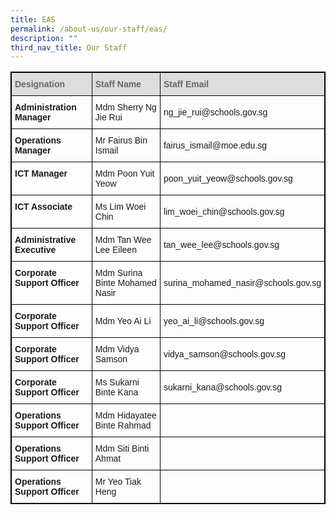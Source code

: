 ```yaml
---
title: EAS
permalink: /about-us/our-staff/eas/
description: ""
third_nav_title: Our Staff
---
```

<style type="text/css">
.tg  {border-collapse:collapse;border-spacing:0;}
.tg td{border-color:black;border-style:solid;border-width:1px;font-family:Arial, sans-serif;font-size:14px;
  overflow:hidden;padding:10px 5px;word-break:normal;}
.tg th{border-color:black;border-style:solid;border-width:1px;font-family:Arial, sans-serif;font-size:14px;
  font-weight:normal;overflow:hidden;padding:10px 5px;word-break:normal;}
.tg .tg-cly1{text-align:left;vertical-align:middle}
.tg .tg-1wig{font-weight:bold;text-align:left;vertical-align:top}
.tg .tg-e14l{background-color:#DDD;color:#666;font-weight:bold;text-align:left;vertical-align:top}
.tg .tg-nrix{text-align:center;vertical-align:middle}
</style>
<table class="tg" style="border: 1px solid black">
<thead>
  <tr style="border: 1px solid black">
    <th class="tg-e14l" style="border: 1px solid black">Designation</th>
    <th class="tg-e14l" style="border: 1px solid black">Staff Name</th>
    <th class="tg-e14l" style="border: 1px solid black">Staff Email</th>
  </tr>
</thead>
<tbody>
  <tr>
    <td class="tg-1wig" style="border: 1px solid black">Administration Manager</td>
    <td class="tg-cly1" style="border: 1px solid black">Mdm Sherry Ng Jie Rui</td>
    <td class="tg-cly1" style="border: 1px solid black">ng_jie_rui@schools.gov.sg</td>
  </tr>
  <tr>
    <td class="tg-1wig" style="border: 1px solid black">Operations Manager</td>
    <td class="tg-cly1" style="border: 1px solid black">Mr Fairus Bin Ismail</td>
    <td class="tg-cly1" style="border: 1px solid black">fairus_ismail@moe.edu.sg <br></td>
  </tr>
  <tr>
    <td class="tg-1wig" style="border: 1px solid black">ICT Manager<br></td>
    <td class="tg-cly1" style="border: 1px solid black">Mdm Poon Yuit Yeow<br></td>
    <td class="tg-cly1" style="border: 1px solid black">poon_yuit_yeow@schools.gov.sg<br></td>
  </tr>
  <tr>
    <td class="tg-1wig" style="border: 1px solid black">ICT Associate<br></td>
    <td class="tg-cly1" style="border: 1px solid black">Ms Lim Woei Chin<br></td>
    <td class="tg-cly1" style="border: 1px solid black">lim_woei_chin@schools.gov.sg<br></td>
  </tr>
  <tr>
    <td class="tg-1wig" style="border: 1px solid black">Administrative Executive<br></td>
    <td class="tg-cly1" style="border: 1px solid black">Mdm Tan Wee Lee Eileen</td>
    <td class="tg-cly1" style="border: 1px solid black">tan_wee_lee@schools.gov.sg</td>
  </tr>
  <tr>
    <td class="tg-1wig" style="border: 1px solid black">Corporate Support Officer</td>
    <td class="tg-cly1" style="border: 1px solid black">Mdm Surina Binte Mohamed Nasir</td>
    <td class="tg-cly1" style="border: 1px solid black">surina_mohamed_nasir@schools.gov.sg</td>
  </tr>
  <tr>
    <td class="tg-1wig" style="border: 1px solid black">Corporate Support Officer</td>
    <td class="tg-cly1" style="border: 1px solid black">Mdm Yeo Ai Li</td>
    <td class="tg-cly1" style="border: 1px solid black">yeo_ai_li@schools.gov.sg<br></td>
  </tr>
  <tr>
    <td class="tg-1wig" style="border: 1px solid black">Corporate Support Officer<br></td>
    <td class="tg-cly1" style="border: 1px solid black">Mdm Vidya Samson</td>
    <td class="tg-cly1" style="border: 1px solid black">vidya_samson@schools.gov.sg<br></td>
  </tr>
  <tr>
    <td class="tg-1wig" style="border: 1px solid black">Corporate Support Officer<br></td>
    <td class="tg-cly1" style="border: 1px solid black">Ms Sukarni Binte Kana</td>
    <td class="tg-cly1" style="border: 1px solid black">sukarni_kana@schools.gov.sg</td>
  </tr>
  <tr>
    <td class="tg-1wig" style="border: 1px solid black">Operations Support Officer<br></td>
    <td class="tg-cly1" style="border: 1px solid black">Mdm Hidayatee Binte Rahmad</td>
    <td class="tg-nrix" style="border: 1px solid black"></td>
  </tr>
  <tr>
    <td class="tg-1wig" style="border: 1px solid black">Operations Support Officer<br></td>
    <td class="tg-cly1" style="border: 1px solid black">Mdm Siti Binti Ahmat</td>
    <td class="tg-nrix" style="border: 1px solid black"></td>
  </tr>
  <tr>
    <td class="tg-1wig" style="border: 1px solid black">Operations Support Officer<br></td>
    <td class="tg-cly1" style="border: 1px solid black">Mr Yeo Tiak Heng</td>
    <td class="tg-nrix" style="border: 1px solid black"></td>
  </tr>
</tbody>
</table>